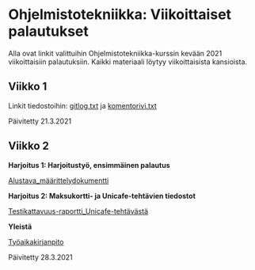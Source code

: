 # Ohjelmistotekniikka: Viikoittaiset palautukset

Alla ovat linkit valittuihin Ohjelmistotekniikka-kurssin kevään 2021 viikoittaisiin palautuksiin. Kaikki materiaali löytyy viikoittaisista kansioista. 

## Viikko 1
Linkit tiedostoihin: 
[gitlog.txt](/laskarit/viikko1/gitlog.txt) ja 
[komentorivi.txt](/laskarit/viikko1/komentorivi.txt)

Päivitetty 21.3.2021

## Viikko 2

**Harjoitus 1: Harjoitustyö, ensimmäinen palautus**

[Alustava_määrittelydokumentti](/projekti/dokumentaatio/game_design_doc.md)

**Harjoitus 2: Maksukortti- ja Unicafe-tehtävien tiedostot**

[Testikattavuus-raportti_Unicafe-tehtävästä](/laskarit/viikko2/unicafe_test_coverage_report.png)

**Yleistä**

[Työaikakirjanpito](tyoaikakirjanpito.pdf)

Päivitetty 28.3.2021
